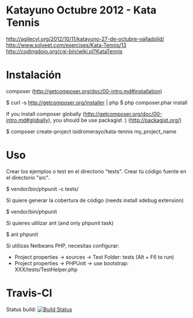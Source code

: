 Katayuno Octubre 2012 - Kata Tennis
==================================

http://agilecyl.org/2012/10/11/katayuno-27-de-octubre-valladolid/
http://www.solveet.com/exercises/Kata-Tennis/13
http://codingdojo.org/cgi-bin/wiki.pl?KataTennis

Instalación
===========

composer (http://getcomposer.org/doc/00-intro.md#installation)

$ curl -s http://getcomposer.org/installer | php
$ php composer.phar install

If you install composer globally (http://getcomposer.org/doc/00-intro.md#globally),
you should be use packagist :) (http://packagist.org/)

$ composer create-project isidromerayo/kata-tennis my_project_name

Uso
===

Crear los ejemplos o test en el directorio "tests".
Crear tú código fuente en el directorio  "src".

$ vendor/bin/phpunit -c tests/

Si quiere generar la cobertura de código (needs install xdebug extension)

$ vendor/bin/phpunit

Si quieres utilizar ant (and only phpunit task)

$ ant phpunit

Si utilizas Netbeans PHP, necesitas configurar:

* Project properties -> sources -> Test Folder: tests (Alt + F6 to run)
* Project properties -> PHPUnit -> use bootstrap: XXX/tests/TestHelper.php

Travis-CI
=========

Status build: [![Build Status](https://secure.travis-ci.org/isidromerayo/kata-tennis.png)](http://travis-ci.org/isidromerayo/kata-tennis)
